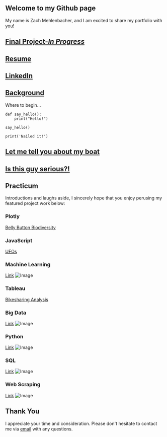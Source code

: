## Welcome to my Github page

My name is Zach Mehlenbacher, and I am excited to share my portfolio with you!

## [Final Project-*In Progress*](url)

## [Resume](https://github.com/stovepipe/stovepipe.github.io/blob/main/Zachary%20C.%20Mehlenbacher%20Resume%202022.pdf)

## [LinkedIn](https://www.linkedin.com/in/mehlenbacher/)

## [Background](https://youtu.be/jZOywn1qArI?t=12)

Where to begin...

```
def say_hello():
    print("Hello!")
    
say_hello()

print('Nailed it!')
```
## [Let me tell you about my boat](https://youtu.be/d1RnYfFZK2k)
## [Is this guy serious?!](https://youtu.be/B_XuPXGMpLA)
## Practicum

Introductions and laughs aside, I sincerely hope that you enjoy perusing my featured project work below:

### Plotly
[Belly Button Biodiversity](https://stovepipe.github.io/Belly_Button_Bacteria_Dashboard/)


### JavaScript
[UFOs](https://stovepipe.github.io/UFOs/)


### Machine Learning
[Link](url)
![Image](src)

### Tableau
[Bikesharing Analysis](https://public.tableau.com/app/profile/zach.mehlenbacher/viz/BikesharingAnalysis_16468505514540/CitibikeAnalysis)

### Big Data
[Link](url)
![Image](src)

### Python
[Link](url)
![Image](src)

### SQL
[Link](url)
![Image](src)

### Web Scraping
[Link](url)
![Image](src)

## Thank You
I appreciate your time and consideration. Please don't hesitate to contact me via [email](mailto:zach.mehlenbacher@gmail.com) with any questions.
